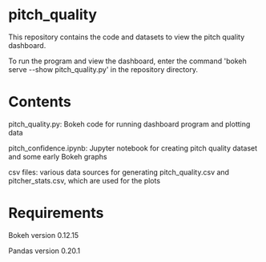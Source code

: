 # pitch_quality

This repository contains the code and datasets to view the pitch quality dashboard. 

To run the program and view the dashboard, enter the command 'bokeh serve --show pitch_quality.py' in the repository directory. 
# Contents 
pitch_quality.py: Bokeh code for running dashboard program and plotting data 

pitch_confidence.ipynb: Jupyter notebook for creating pitch quality dataset and some early Bokeh graphs

csv files: various data sources for generating pitch_quality.csv and pitcher_stats.csv, which are used for the plots

# Requirements 
Bokeh version 0.12.15 

Pandas version 0.20.1

